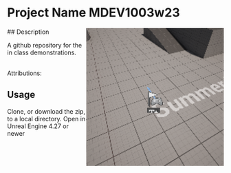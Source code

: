 # Project Name  MDEV1003w23
<img src="Saved/AutoScreenshot.png" width="320"  align="right" />
## Description

A github repository for the in class demonstrations.<br><br> 
 
Attributions: 

## Usage
Clone, or download the zip, to a local directory. Open in Unreal Engine 4.27 or newer

